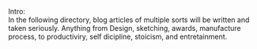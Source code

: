 Intro:    
In the following directory, blog articles of multiple sorts will be written and taken seriously. Anything from Design, sketching, awards, manufacture process, to productiviry, self dicipline, stoicism, and entretainment.  
